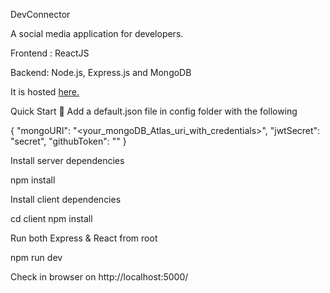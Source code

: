 DevConnector 

A social media application for developers.

Frontend : ReactJS

Backend: Node.js, Express.js and MongoDB



It is hosted [here.](https://evening-oasis-48794.herokuapp.com/)

Quick Start 🚀
Add a default.json file in config folder with the following

{
  "mongoURI": "<your_mongoDB_Atlas_uri_with_credentials>",
  "jwtSecret": "secret",
  "githubToken": "<yoursecrectaccesstoken>"
}

Install server dependencies

npm install

Install client dependencies

cd client
npm install

Run both Express & React from root

npm run dev

Check in browser on http://localhost:5000/
